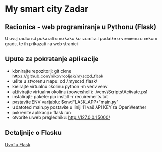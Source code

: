 # My smart city Zadar
## Radionica - web programiranje u Pythonu (Flask)
U ovoj radionici pokazali smo kako konzumirati podatke o vremenu u nekom gradu, te ih prikazati na web stranici

## Upute za pokretanje aplikacije
* klonirajte repozitorij: git clone https://github.com/nikovrdoljak/mysczd_flask
* uđite u stvorenu mapu: cd .\mysczd_flask\ 
* kreirajte virtualnu okolinu: python -m venv venv
* aktivirajte virtualnu okolinu (powershell): .\venv\Scripts\Activate.ps1
* instalirajte pakete: pip install -r requirements.txt
* postavite ENV varijablu: $env:FLASK_APP="main.py"
* u datoteci main.py postavite u liniji 11 vaš API KEY za OpenWeather
* pokrenite aplikaciju: flask run
* otvorite u web pregledniku: http://127.0.0.1:5000/

## Detaljnije o Flasku
[Uvof u Flask](https://medium.com/@nikovrdoljak/uvod-u-flask-3859458237f7)
